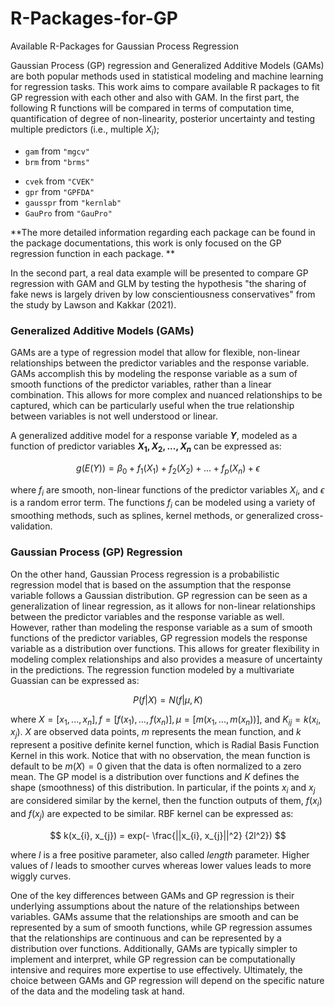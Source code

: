 # R-Packages-for-GP
Available R-Packages for Gaussian Process Regression

Gaussian Process (GP) regression and Generalized Additive Models (GAMs) are both popular methods used in statistical modeling and machine learning for regression tasks. This work aims to compare available R packages to fit GP regression with each other and also with GAM. In the first part, the following R functions will be compared in terms of computation time, quantification of degree of non-linearity, posterior uncertainty and testing multiple predictors (i.e., multiple $X_{i}$);

 - `gam` from `"mgcv"`
 - `brm` from `"brms"`
 * `cvek` from `"CVEK"`
 * `gpr` from `"GPFDA"`
 * `gausspr` from `"kernlab"`
 * `GauPro` from `"GauPro"`
 

**The more detailed information regarding each package can be found in the package documentations, this work is only focused on the GP regression function in each package. **

In the second part, a real data example will be presented to compare GP regression with GAM and GLM by testing the hypothesis "the sharing of fake news is largely driven by low conscientiousness conservatives" from the study by Lawson and Kakkar (2021). 
 


### Generalized Additive Models (GAMs)
GAMs are a type of regression model that allow for flexible, non-linear relationships between the predictor variables and the response variable. GAMs accomplish this by modeling the response variable as a sum of smooth functions of the predictor variables, rather than a linear combination. This allows for more complex and nuanced relationships to be captured, which can be particularly useful when the true relationship between variables is not well understood or linear.

A generalized additive model for a response variable **$Y$**, modeled as a function of predictor variables **$X_{1}, X_{2}, ..., X_{n}$** can be expressed as:

$$
g(E(Y)) = \beta_{0} + f_{1}(X_{1}) + f_{2}(X_{2}) + ... + f_{p}(X_{n}) + \epsilon
$$

 where $f_{i}$ are smooth, non-linear functions of the predictor variables $X_{i}$, and $\epsilon$ is a random error term. The functions $f_{i}$ can be modeled using a variety of smoothing methods, such as splines, kernel methods, or generalized cross-validation.



### Gaussian Process  (GP) Regression 
On the other hand, Gaussian Process regression is a probabilistic regression model that is based on the assumption that the response variable follows a Gaussian distribution. GP regression can be seen as a generalization of linear regression, as it allows for non-linear relationships between the predictor variables and the response variable as well. However, rather than modeling the response variable as a sum of smooth functions of the predictor variables, GP regression models the response variable as a distribution over functions. This allows for greater flexibility in modeling complex relationships and also provides a measure of uncertainty in the predictions. The regression function modeled by a multivariate Guassian can be expressed as: 

$$
P(f|X) = N(f|\mu, K)
$$


where $X=[x_{1}, ..., x_{n}], f =[f(x_{1}), ..., f(x_{n})], \mu = [m(x_{1}, ..., m(x_{n}))]$, and $K_{ij} = k(x_{i}, x_{j})$. $X$ are observed data points, $m$ represents the mean function, and $k$ represent a positive definite kernel function, which is Radial Basis Function Kernel in this work. Notice that with no observation, the mean function is default to be $m(X) = 0$ given that the data is often normalized to a zero mean. The GP model is a distribution over functions and $K$ defines the shape (smoothness) of this distribution. In particular, if the points $x_{i}$ and $x_{j}$ are considered similar by the kernel, then the function outputs of them, $f(x_{i})$ and $f(x_{j})$ are expected to be similar. RBF kernel can be expressed as: 

$$
k(x_{i}, x_{j}) = exp(- \frac{||x_{i}, x_{j}||^2} {2l^2})
$$

where $l$ is a free positive parameter, also called $length$ parameter. Higher values of $l$ leads to smoother curves whereas lower values leads to more wiggly curves. 


One of the key differences between GAMs and GP regression is their underlying assumptions about the nature of the relationships between variables. GAMs assume that the relationships are smooth and can be represented by a sum of smooth functions, while GP regression assumes that the relationships are continuous and can be represented by a distribution over functions. Additionally, GAMs are typically simpler to implement and interpret, while GP regression can be computationally intensive and requires more expertise to use effectively. Ultimately, the choice between GAMs and GP regression will depend on the specific nature of the data and the modeling task at hand.

